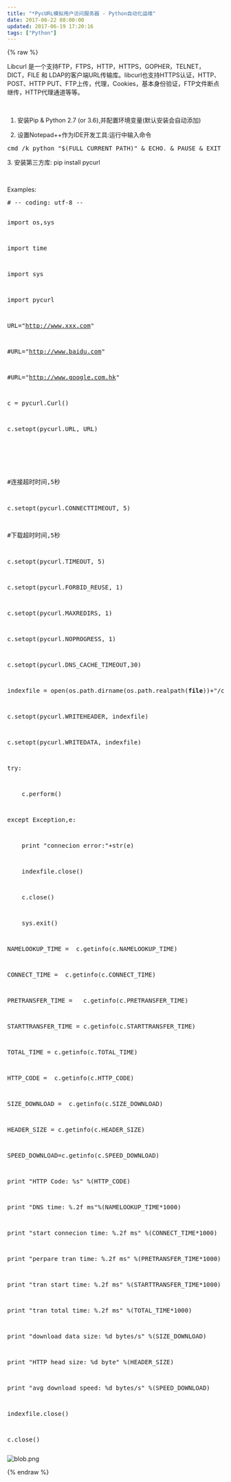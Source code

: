 ```yaml
---
title: "*PycURL模拟用户访问服务器 - Python自动化运维"
date: 2017-06-22 08:00:00
updated: 2017-06-19 17:20:16
tags: ["Python"]
---
```

{% raw %}
<p>Libcurl 是一个支持FTP，FTPS，HTTP，HTTPS，GOPHER，TELNET，DICT，FILE 和 LDAP的客户端URL传输库。libcurl也支持HTTPS认证，HTTP、POST、HTTP PUT、FTP上传，代理，Cookies，基本身份验证，FTP文件断点继传，HTTP代理通道等等。</p><p><br/></p><ol class=" list-paddingleft-2" style="list-style-type: decimal;"><li><p>安装Pip &amp; Python 2.7 (or 3.6),并配置环境变量(默认安装会自动添加)</p></li><li><p>设置Notepad++作为IDE开发工具:运行中输入命令&nbsp;</p></li></ol><pre class="brush:bash;toolbar:false">cmd&nbsp;/k&nbsp;python&nbsp;&quot;$(FULL_CURRENT_PATH)&quot;&nbsp;&amp;&nbsp;ECHO.&nbsp;&amp;&nbsp;PAUSE&nbsp;&amp;&nbsp;EXIT</pre><p>3. 安装第三方库:&nbsp;pip install pycurl</p><p><br/></p><p>Examples:</p><pre class="brush:python;toolbar:false">#&nbsp;--&nbsp;coding:&nbsp;utf-8&nbsp;--
import&nbsp;os,sys
import&nbsp;time
import&nbsp;sys
import&nbsp;pycurl

URL=&quot;http://www.xxx.com&quot;
#URL=&quot;http://www.baidu.com&quot;
#URL=&quot;http://www.google.com.hk&quot;
c&nbsp;=&nbsp;pycurl.Curl()
c.setopt(pycurl.URL,&nbsp;URL)
&nbsp;&nbsp;&nbsp;&nbsp;&nbsp;&nbsp;&nbsp;&nbsp;&nbsp;&nbsp;&nbsp;&nbsp;&nbsp;&nbsp;&nbsp;&nbsp;
#连接超时时间,5秒
c.setopt(pycurl.CONNECTTIMEOUT,&nbsp;5)

#下载超时时间,5秒
c.setopt(pycurl.TIMEOUT,&nbsp;5)
c.setopt(pycurl.FORBID_REUSE,&nbsp;1)
c.setopt(pycurl.MAXREDIRS,&nbsp;1)
c.setopt(pycurl.NOPROGRESS,&nbsp;1)
c.setopt(pycurl.DNS_CACHE_TIMEOUT,30)
indexfile&nbsp;=&nbsp;open(os.path.dirname(os.path.realpath(__file__))+&quot;/content.txt&quot;,&nbsp;&quot;wb&quot;)
c.setopt(pycurl.WRITEHEADER,&nbsp;indexfile)
c.setopt(pycurl.WRITEDATA,&nbsp;indexfile)
try:
&nbsp;&nbsp;&nbsp;&nbsp;c.perform()
except&nbsp;Exception,e:
&nbsp;&nbsp;&nbsp;&nbsp;print&nbsp;&quot;connecion&nbsp;error:&quot;+str(e)
&nbsp;&nbsp;&nbsp;&nbsp;indexfile.close()
&nbsp;&nbsp;&nbsp;&nbsp;c.close()
&nbsp;&nbsp;&nbsp;&nbsp;sys.exit()

NAMELOOKUP_TIME&nbsp;=&nbsp;&nbsp;c.getinfo(c.NAMELOOKUP_TIME)
CONNECT_TIME&nbsp;=&nbsp;&nbsp;c.getinfo(c.CONNECT_TIME)
PRETRANSFER_TIME&nbsp;=&nbsp;&nbsp;&nbsp;c.getinfo(c.PRETRANSFER_TIME)
STARTTRANSFER_TIME&nbsp;=&nbsp;c.getinfo(c.STARTTRANSFER_TIME)
TOTAL_TIME&nbsp;=&nbsp;c.getinfo(c.TOTAL_TIME)
HTTP_CODE&nbsp;=&nbsp;&nbsp;c.getinfo(c.HTTP_CODE)
SIZE_DOWNLOAD&nbsp;=&nbsp;&nbsp;c.getinfo(c.SIZE_DOWNLOAD)
HEADER_SIZE&nbsp;=&nbsp;c.getinfo(c.HEADER_SIZE)
SPEED_DOWNLOAD=c.getinfo(c.SPEED_DOWNLOAD)

print&nbsp;&quot;HTTP&nbsp;Code:&nbsp;%s&quot;&nbsp;%(HTTP_CODE)
print&nbsp;&quot;DNS&nbsp;time:&nbsp;%.2f&nbsp;ms&quot;%(NAMELOOKUP_TIME*1000)
print&nbsp;&quot;start&nbsp;connecion&nbsp;time:&nbsp;%.2f&nbsp;ms&quot;&nbsp;%(CONNECT_TIME*1000)
print&nbsp;&quot;perpare&nbsp;tran&nbsp;time:&nbsp;%.2f&nbsp;ms&quot;&nbsp;%(PRETRANSFER_TIME*1000)
print&nbsp;&quot;tran&nbsp;start&nbsp;time:&nbsp;%.2f&nbsp;ms&quot;&nbsp;%(STARTTRANSFER_TIME*1000)
print&nbsp;&quot;tran&nbsp;total&nbsp;time:&nbsp;%.2f&nbsp;ms&quot;&nbsp;%(TOTAL_TIME*1000)

print&nbsp;&quot;download&nbsp;data&nbsp;size:&nbsp;%d&nbsp;bytes/s&quot;&nbsp;%(SIZE_DOWNLOAD)
print&nbsp;&quot;HTTP&nbsp;head&nbsp;size:&nbsp;%d&nbsp;byte&quot;&nbsp;%(HEADER_SIZE)
print&nbsp;&quot;avg&nbsp;download&nbsp;speed:&nbsp;%d&nbsp;bytes/s&quot;&nbsp;%(SPEED_DOWNLOAD)

indexfile.close()
c.close()</pre><p><img src="/uploads/ueditor/php/upload/image/20170619/1497862725.png" title="1497862725.png" alt="blob.png"/></p>

{% endraw %}
